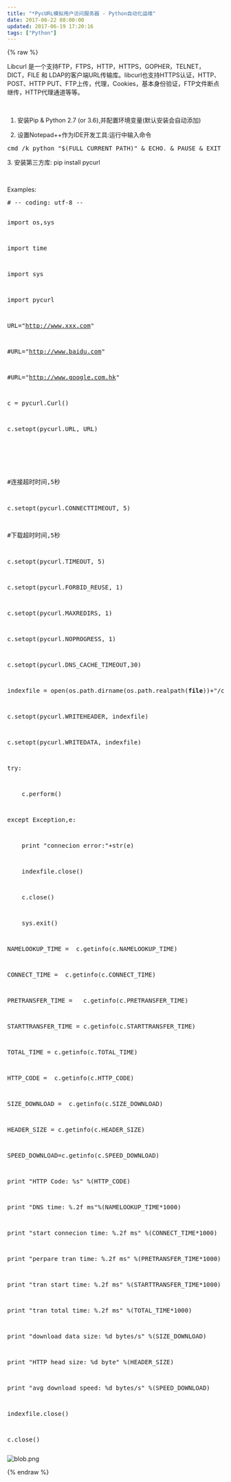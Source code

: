 ```yaml
---
title: "*PycURL模拟用户访问服务器 - Python自动化运维"
date: 2017-06-22 08:00:00
updated: 2017-06-19 17:20:16
tags: ["Python"]
---
```

{% raw %}
<p>Libcurl 是一个支持FTP，FTPS，HTTP，HTTPS，GOPHER，TELNET，DICT，FILE 和 LDAP的客户端URL传输库。libcurl也支持HTTPS认证，HTTP、POST、HTTP PUT、FTP上传，代理，Cookies，基本身份验证，FTP文件断点继传，HTTP代理通道等等。</p><p><br/></p><ol class=" list-paddingleft-2" style="list-style-type: decimal;"><li><p>安装Pip &amp; Python 2.7 (or 3.6),并配置环境变量(默认安装会自动添加)</p></li><li><p>设置Notepad++作为IDE开发工具:运行中输入命令&nbsp;</p></li></ol><pre class="brush:bash;toolbar:false">cmd&nbsp;/k&nbsp;python&nbsp;&quot;$(FULL_CURRENT_PATH)&quot;&nbsp;&amp;&nbsp;ECHO.&nbsp;&amp;&nbsp;PAUSE&nbsp;&amp;&nbsp;EXIT</pre><p>3. 安装第三方库:&nbsp;pip install pycurl</p><p><br/></p><p>Examples:</p><pre class="brush:python;toolbar:false">#&nbsp;--&nbsp;coding:&nbsp;utf-8&nbsp;--
import&nbsp;os,sys
import&nbsp;time
import&nbsp;sys
import&nbsp;pycurl

URL=&quot;http://www.xxx.com&quot;
#URL=&quot;http://www.baidu.com&quot;
#URL=&quot;http://www.google.com.hk&quot;
c&nbsp;=&nbsp;pycurl.Curl()
c.setopt(pycurl.URL,&nbsp;URL)
&nbsp;&nbsp;&nbsp;&nbsp;&nbsp;&nbsp;&nbsp;&nbsp;&nbsp;&nbsp;&nbsp;&nbsp;&nbsp;&nbsp;&nbsp;&nbsp;
#连接超时时间,5秒
c.setopt(pycurl.CONNECTTIMEOUT,&nbsp;5)

#下载超时时间,5秒
c.setopt(pycurl.TIMEOUT,&nbsp;5)
c.setopt(pycurl.FORBID_REUSE,&nbsp;1)
c.setopt(pycurl.MAXREDIRS,&nbsp;1)
c.setopt(pycurl.NOPROGRESS,&nbsp;1)
c.setopt(pycurl.DNS_CACHE_TIMEOUT,30)
indexfile&nbsp;=&nbsp;open(os.path.dirname(os.path.realpath(__file__))+&quot;/content.txt&quot;,&nbsp;&quot;wb&quot;)
c.setopt(pycurl.WRITEHEADER,&nbsp;indexfile)
c.setopt(pycurl.WRITEDATA,&nbsp;indexfile)
try:
&nbsp;&nbsp;&nbsp;&nbsp;c.perform()
except&nbsp;Exception,e:
&nbsp;&nbsp;&nbsp;&nbsp;print&nbsp;&quot;connecion&nbsp;error:&quot;+str(e)
&nbsp;&nbsp;&nbsp;&nbsp;indexfile.close()
&nbsp;&nbsp;&nbsp;&nbsp;c.close()
&nbsp;&nbsp;&nbsp;&nbsp;sys.exit()

NAMELOOKUP_TIME&nbsp;=&nbsp;&nbsp;c.getinfo(c.NAMELOOKUP_TIME)
CONNECT_TIME&nbsp;=&nbsp;&nbsp;c.getinfo(c.CONNECT_TIME)
PRETRANSFER_TIME&nbsp;=&nbsp;&nbsp;&nbsp;c.getinfo(c.PRETRANSFER_TIME)
STARTTRANSFER_TIME&nbsp;=&nbsp;c.getinfo(c.STARTTRANSFER_TIME)
TOTAL_TIME&nbsp;=&nbsp;c.getinfo(c.TOTAL_TIME)
HTTP_CODE&nbsp;=&nbsp;&nbsp;c.getinfo(c.HTTP_CODE)
SIZE_DOWNLOAD&nbsp;=&nbsp;&nbsp;c.getinfo(c.SIZE_DOWNLOAD)
HEADER_SIZE&nbsp;=&nbsp;c.getinfo(c.HEADER_SIZE)
SPEED_DOWNLOAD=c.getinfo(c.SPEED_DOWNLOAD)

print&nbsp;&quot;HTTP&nbsp;Code:&nbsp;%s&quot;&nbsp;%(HTTP_CODE)
print&nbsp;&quot;DNS&nbsp;time:&nbsp;%.2f&nbsp;ms&quot;%(NAMELOOKUP_TIME*1000)
print&nbsp;&quot;start&nbsp;connecion&nbsp;time:&nbsp;%.2f&nbsp;ms&quot;&nbsp;%(CONNECT_TIME*1000)
print&nbsp;&quot;perpare&nbsp;tran&nbsp;time:&nbsp;%.2f&nbsp;ms&quot;&nbsp;%(PRETRANSFER_TIME*1000)
print&nbsp;&quot;tran&nbsp;start&nbsp;time:&nbsp;%.2f&nbsp;ms&quot;&nbsp;%(STARTTRANSFER_TIME*1000)
print&nbsp;&quot;tran&nbsp;total&nbsp;time:&nbsp;%.2f&nbsp;ms&quot;&nbsp;%(TOTAL_TIME*1000)

print&nbsp;&quot;download&nbsp;data&nbsp;size:&nbsp;%d&nbsp;bytes/s&quot;&nbsp;%(SIZE_DOWNLOAD)
print&nbsp;&quot;HTTP&nbsp;head&nbsp;size:&nbsp;%d&nbsp;byte&quot;&nbsp;%(HEADER_SIZE)
print&nbsp;&quot;avg&nbsp;download&nbsp;speed:&nbsp;%d&nbsp;bytes/s&quot;&nbsp;%(SPEED_DOWNLOAD)

indexfile.close()
c.close()</pre><p><img src="/uploads/ueditor/php/upload/image/20170619/1497862725.png" title="1497862725.png" alt="blob.png"/></p>

{% endraw %}
